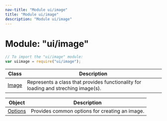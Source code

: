 ```yaml
---
nav-title: "Module ui/image"
title: "Module ui/image"
description: "Module ui/image"
---
```

# Module: "ui/image"

``` JavaScript
// To import the "ui/image" module:
var uiimage = require("ui/image");
```

Class | Description
------|------------
[Image](../../ui/image/Image.md) | Represents a class that provides functionality for loading and streching image(s).

Object | Description
------|------------
[Options](../../ui/image/Options.md) | Provides common options for creating an image.